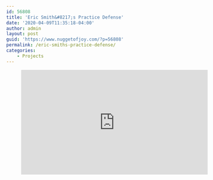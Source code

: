 ```yaml
---
id: 56808
title: 'Eric Smith&#8217;s Practice Defense'
date: '2020-04-09T11:35:18-04:00'
author: admin
layout: post
guid: 'https://www.nuggetofjoy.com/?p=56808'
permalink: /eric-smiths-practice-defense/
categories:
    - Projects
---
```


<figure class="wp-block-embed-vimeo wp-block-embed is-type-video is-provider-vimeo wp-embed-aspect-16-9 wp-has-aspect-ratio"><div class="wp-block-embed__wrapper"><iframe allow="autoplay; fullscreen; picture-in-picture; clipboard-write" frameborder="0" height="281" loading="lazy" src="https://player.vimeo.com/video/403840058?dnt=1&app_id=122963" title="Eric Smith's practice defense before a live audience" width="500"></iframe></div></figure>
